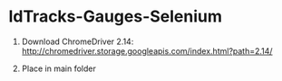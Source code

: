 # IdTracks-Gauges-Selenium 

1. Download ChromeDriver 2.14: http://chromedriver.storage.googleapis.com/index.html?path=2.14/

2. Place in main folder